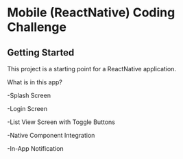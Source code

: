 # Mobile (ReactNative) Coding Challenge

## Getting Started

This project is a starting point for a ReactNative application.

What is in this app?<br />

-Splash Screen <br />

-Login Screen <br />

-List View Screen with Toggle Buttons<br />

-Native Component Integration<br />

-In-App Notification<br />
